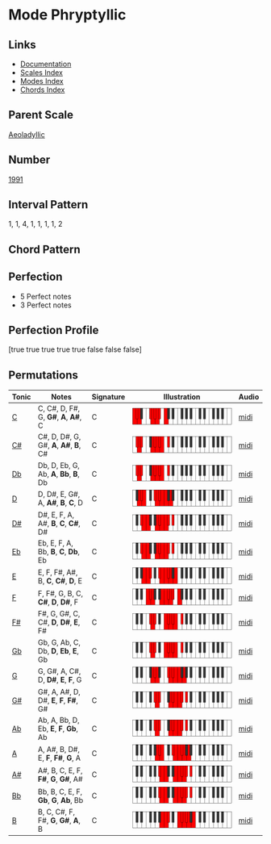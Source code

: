 # Mode Phryptyllic

## Links

- [Documentation](README.md)
- [Scales Index](Scales.md)
- [Modes Index](Modes.md)
- [Chords Index](Chords.md)

## Parent Scale

[Aeoladyllic](ScaleAeoladyllic.md)

## Number

[1991](https://ianring.com/musictheory/scales/1991)

## Interval Pattern

1, 1, 4, 1, 1, 1, 1, 2

## Chord Pattern



## Perfection

- 5 Perfect notes
- 3 Perfect notes

## Perfection Profile

[true true true true true false false false]

## Permutations

| Tonic | Notes | Signature | Illustration | Audio |
|-------|-------|-----------|--------------|-------|
| [C](ModeCNaturalPhryptyllic.md) | C, C#, D, F#, G, **G#**, **A**, **A#**, C | C | ![CNaturalPhryptyllic](ModeCNaturalPhryptyllic.png) | [midi](https://github.com/edipermadi/music/blob/main/docs/ModeCNaturalPhryptyllic.mid?raw=true) |
| [C#](ModeCSharpPhryptyllic.md) | C#, D, D#, G, G#, **A**, **A#**, **B**, C# | C | ![CSharpPhryptyllic](ModeCSharpPhryptyllic.png) | [midi](https://github.com/edipermadi/music/blob/main/docs/ModeCSharpPhryptyllic.mid?raw=true) |
| [Db](ModeDFlatPhryptyllic.md) | Db, D, Eb, G, Ab, **A**, **Bb**, **B**, Db | C | ![DFlatPhryptyllic](ModeDFlatPhryptyllic.png) | [midi](https://github.com/edipermadi/music/blob/main/docs/ModeDFlatPhryptyllic.mid?raw=true) |
| [D](ModeDNaturalPhryptyllic.md) | D, D#, E, G#, A, **A#**, **B**, **C**, D | C | ![DNaturalPhryptyllic](ModeDNaturalPhryptyllic.png) | [midi](https://github.com/edipermadi/music/blob/main/docs/ModeDNaturalPhryptyllic.mid?raw=true) |
| [D#](ModeDSharpPhryptyllic.md) | D#, E, F, A, A#, **B**, **C**, **C#**, D# | C | ![DSharpPhryptyllic](ModeDSharpPhryptyllic.png) | [midi](https://github.com/edipermadi/music/blob/main/docs/ModeDSharpPhryptyllic.mid?raw=true) |
| [Eb](ModeEFlatPhryptyllic.md) | Eb, E, F, A, Bb, **B**, **C**, **Db**, Eb | C | ![EFlatPhryptyllic](ModeEFlatPhryptyllic.png) | [midi](https://github.com/edipermadi/music/blob/main/docs/ModeEFlatPhryptyllic.mid?raw=true) |
| [E](ModeENaturalPhryptyllic.md) | E, F, F#, A#, B, **C**, **C#**, **D**, E | C | ![ENaturalPhryptyllic](ModeENaturalPhryptyllic.png) | [midi](https://github.com/edipermadi/music/blob/main/docs/ModeENaturalPhryptyllic.mid?raw=true) |
| [F](ModeFNaturalPhryptyllic.md) | F, F#, G, B, C, **C#**, **D**, **D#**, F | C | ![FNaturalPhryptyllic](ModeFNaturalPhryptyllic.png) | [midi](https://github.com/edipermadi/music/blob/main/docs/ModeFNaturalPhryptyllic.mid?raw=true) |
| [F#](ModeFSharpPhryptyllic.md) | F#, G, G#, C, C#, **D**, **D#**, **E**, F# | C | ![FSharpPhryptyllic](ModeFSharpPhryptyllic.png) | [midi](https://github.com/edipermadi/music/blob/main/docs/ModeFSharpPhryptyllic.mid?raw=true) |
| [Gb](ModeGFlatPhryptyllic.md) | Gb, G, Ab, C, Db, **D**, **Eb**, **E**, Gb | C | ![GFlatPhryptyllic](ModeGFlatPhryptyllic.png) | [midi](https://github.com/edipermadi/music/blob/main/docs/ModeGFlatPhryptyllic.mid?raw=true) |
| [G](ModeGNaturalPhryptyllic.md) | G, G#, A, C#, D, **D#**, **E**, **F**, G | C | ![GNaturalPhryptyllic](ModeGNaturalPhryptyllic.png) | [midi](https://github.com/edipermadi/music/blob/main/docs/ModeGNaturalPhryptyllic.mid?raw=true) |
| [G#](ModeGSharpPhryptyllic.md) | G#, A, A#, D, D#, **E**, **F**, **F#**, G# | C | ![GSharpPhryptyllic](ModeGSharpPhryptyllic.png) | [midi](https://github.com/edipermadi/music/blob/main/docs/ModeGSharpPhryptyllic.mid?raw=true) |
| [Ab](ModeAFlatPhryptyllic.md) | Ab, A, Bb, D, Eb, **E**, **F**, **Gb**, Ab | C | ![AFlatPhryptyllic](ModeAFlatPhryptyllic.png) | [midi](https://github.com/edipermadi/music/blob/main/docs/ModeAFlatPhryptyllic.mid?raw=true) |
| [A](ModeANaturalPhryptyllic.md) | A, A#, B, D#, E, **F**, **F#**, **G**, A | C | ![ANaturalPhryptyllic](ModeANaturalPhryptyllic.png) | [midi](https://github.com/edipermadi/music/blob/main/docs/ModeANaturalPhryptyllic.mid?raw=true) |
| [A#](ModeASharpPhryptyllic.md) | A#, B, C, E, F, **F#**, **G**, **G#**, A# | C | ![ASharpPhryptyllic](ModeASharpPhryptyllic.png) | [midi](https://github.com/edipermadi/music/blob/main/docs/ModeASharpPhryptyllic.mid?raw=true) |
| [Bb](ModeBFlatPhryptyllic.md) | Bb, B, C, E, F, **Gb**, **G**, **Ab**, Bb | C | ![BFlatPhryptyllic](ModeBFlatPhryptyllic.png) | [midi](https://github.com/edipermadi/music/blob/main/docs/ModeBFlatPhryptyllic.mid?raw=true) |
| [B](ModeBNaturalPhryptyllic.md) | B, C, C#, F, F#, **G**, **G#**, **A**, B | C | ![BNaturalPhryptyllic](ModeBNaturalPhryptyllic.png) | [midi](https://github.com/edipermadi/music/blob/main/docs/ModeBNaturalPhryptyllic.mid?raw=true) |
